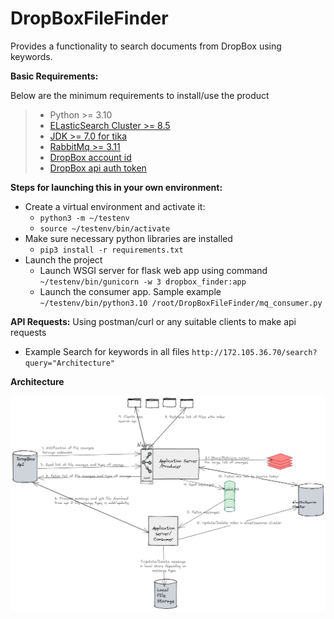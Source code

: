 # DropBoxFileFinder
Provides a functionality to search documents from DropBox using keywords.

**Basic Requirements:**

Below are the minimum requirements to install/use the product
> * Python >= 3.10 
> * [ELasticSearch Cluster >= 8.5](https://www.elastic.co/guide/en/elasticsearch/reference/current/install-elasticsearch.html)
> * [JDK >= 7.0 for tika](https://docs.oracle.com/en/java/javase/18/install/overview-jdk-installation.html) 
> * [RabbitMq >= 3.11](https://www.rabbitmq.com/download.html)
> * [DropBox account id](https://www.dropbox.com/developers/documentation/http/documentation#users-get_current_account)
> * [DropBox api auth token](https://developers.dropbox.com/oauth-guide#:~:text=If%20you'd%20like%20to,of%20your%20app%20settings%20page.) 

**Steps for launching this in your own environment:**
* Create a virtual environment and activate it:  
    * `python3 -m ~/testenv`
    * `source ~/testenv/bin/activate`
* Make sure necessary python libraries are installed 
    * `pip3 install -r requirements.txt`
* Launch the project
    * Launch WSGI server for flask web app using command `~/testenv/bin/gunicorn -w 3 dropbox_finder:app`
    * Launch the consumer app. Sample example `~/testenv/bin/python3.10 /root/DropBoxFileFinder/mq_consumer.py`
  

**API Requests:**
Using postman/curl or any suitable clients to make api requests

* Example Search for keywords in all files `http://172.105.36.70/search?query="Architecture"`

**Architecture**

![diagram](https://github.com/TapasSenapati/DropBoxFileFinder/blob/main/architecture.jpg?raw=true)
